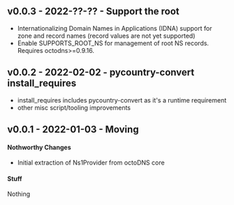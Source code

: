 ## v0.0.3 - 2022-??-?? - Support the root

* Internationalizing Domain Names in Applications (IDNA) support for zone and
  record names (record values are not yet supported)
* Enable SUPPORTS_ROOT_NS for management of root NS records. Requires
  octodns>=0.9.16.

## v0.0.2 - 2022-02-02 - pycountry-convert install_requires

* install_requires includes pycountry-convert as it's a runtime requirement
* other misc script/tooling improvements

## v0.0.1 - 2022-01-03 - Moving

#### Nothworthy Changes

* Initial extraction of Ns1Provider from octoDNS core

#### Stuff

Nothing
